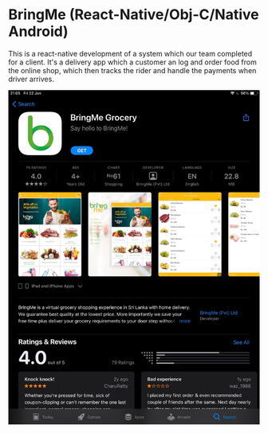 # BringMe (React-Native/Obj-C/Native Android)
This is a react-native development of a system which our team completed for a client.
It's a delivery app which a customer an log and order food from the online shop, which then
tracks the rider and handle the payments when driver arrives.

![AppStore Preview](https://github.com/yuthikasagarage/bringme/blob/main/140543607_413590623304295_4666970054848815099_n.jpg)
